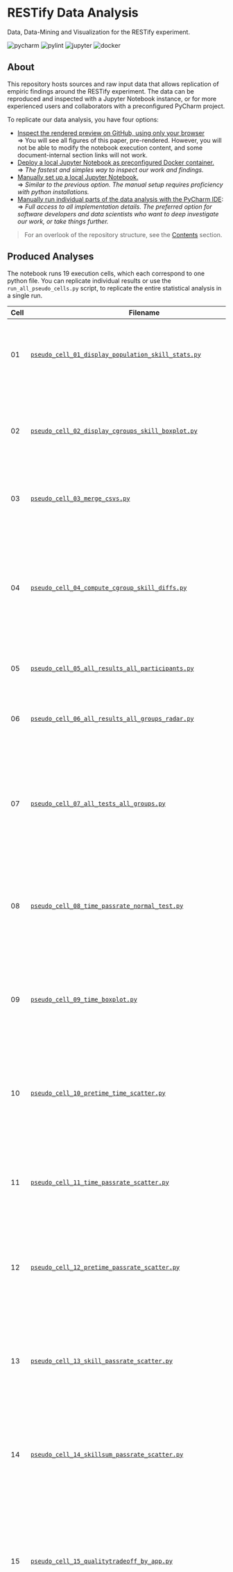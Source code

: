 # RESTify Data Analysis

Data, Data-Mining and Visualization for the RESTify experiment.

![pycharm](https://img.shields.io/badge/PyCharm-22.2.1-blue)
![pylint](https://img.shields.io/badge/PyLint-2.15.2-blue)
![jupyter](https://img.shields.io/badge/Jupyter%20Notebook-6.4.12-blue)
![docker](https://img.shields.io/badge/Docker%20Docker-20.10.17-blue)

## About

This repository hosts sources and raw input data that allows replication of empiric findings around the RESTify
experiment.
The data can be reproduced and inspected with a Jupyter Notebook instance, or for more experienced users and
collaborators with a preconfigured PyCharm project.

To replicate our data analysis, you have four options:

* [Inspect the rendered preview on GitHub, using only your browser](Restify.ipynb)  
  => You will see all figures of this paper, pre-rendered. However, you will not be able to modify the notebook
  execution content, and some document-internal section links will not work.
* [Deploy a local Jupyter Notebook as preconfigured Docker container.](#dockerized-notebook)  
  => *The fastest and simples way to inspect our work and findings.*
* [Manually set up a local Jupyter Notebook.](#manual-notebook)  
  => *Similar to the previous option. The manual setup requires proficiency with python installations.*
* [Manually run individual parts of the data analysis with the PyCharm IDE](#pycharm-ide):  
  => *Full access to all implementation details. The preferred option for software developers and data scientists who
  want to deep investigate our work, or take things further.*

> For an overlook of the repository structure, see the [Contents](#contents) section.

## Produced Analyses

The notebook runs 19 execution cells, which each correspond to one python file. You can replicate individual results or
use the ```run_all_pseudo_cells.py``` script, to replicate the entire statistical analysis in a single run.

| Cell | Filename                                                                                                                                                                                  | Description                                                                                                                                                                                                             |
|------|-------------------------------------------------------------------------------------------------------------------------------------------------------------------------------------------|-------------------------------------------------------------------------------------------------------------------------------------------------------------------------------------------------------------------------|
| 01   | [```pseudo_cell_01_display_population_skill_stats.py```](jupyter_snippets/pseudo_cell_01_display_population_skill_stats.py)                                                               | Creates a series of barcharts for skill distribution of all participants and all skills.                                                                                                                                |
| 02   | [```pseudo_cell_02_display_cgroups_skill_boxplot.py```](jupyter_snippets/pseudo_cell_02_display_cgroups_skill_boxplot.py)                                                                 | Creates a boxplot for skill distributions of all skills across the experiment group partition.                                                                                                                          |
| 03   | [```pseudo_cell_03_merge_csvs.py```](jupyter_snippets/pseudo_cell_03_merge_csvs.py)                                                                                                       | Helper tool to create a fused CSV file with combined data.                                                                                                                                                              |
| 04   | [```pseudo_cell_04_compute_cgroup_skill_diffs.py```](jupyter_snippets/pseudo_cell_04_compute_cgroup_skill_diffs.py)                                                                       | Computes effectiveness of MiniMax heurisitic for balanced groups by testing all pairs of groups for distance in average skill level and prints the results.                                                             |
| 05   | [```pseudo_cell_05_all_results_all_participants.py```](jupyter_snippets/pseudo_cell_05_all_results_all_participants.py)                                                                   | Displays two 2D grids with all participant test results.                                                                                                                                                                |
| 06   | [```pseudo_cell_06_all_results_all_groups_radar.py```](jupyter_snippets/pseudo_cell_06_all_results_all_groups_radar.py)                                                                   | Displays the group average test scores for all individual tests as Radar Chart.                                                                                                                                         |
| 07   | [```pseudo_cell_07_all_tests_all_groups.py```](jupyter_snippets/pseudo_cell_07_all_tests_all_groups.py)                                                                                   | 2D grids similar to cell 05, but bundles the test results by group and therefore displays group performance as a HeatMap.                                                                                               |
| 08   | [```pseudo_cell_08_time_passrate_normal_test.py```](jupyter_snippets/pseudo_cell_08_time_passrate_normal_test.py)                                                                         | Runs a Shaprio Wilk test on on effectiveness distributions of refactoring (weighted sum of normalized time and correctness).                                                                                            |
| 09   | [```pseudo_cell_09_time_boxplot.py```](jupyter_snippets/pseudo_cell_09_time_boxplot.py)                                                                                                   | Displays conversion time distirbutions for both refactoring tasks per groups as single boxplot.                                                                                                                         |
| 10   | [```pseudo_cell_10_pretime_time_scatter.py```](jupyter_snippets/pseudo_cell_10_pretime_time_scatter.py)                                                                                   | Produces a scatter plot series putting into relation participant time spent on task familiarization to time spent on the actual task solving.                                                                           |
| 11   | [```pseudo_cell_11_time_passrate_scatter.py```](jupyter_snippets/pseudo_cell_11_time_passrate_scatter.py)                                                                                 | Produces a scatter series putting into relation time spent on task solving to correctness of the outcome.                                                                                                               |
| 12   | [```pseudo_cell_12_pretime_passrate_scatter.py```](jupyter_snippets/pseudo_cell_12_pretime_passrate_scatter.py)                                                                           | Produces a scatter series putting into relation time spent on task familiarization to correctness of the outcome.                                                                                                       |
| 13   | [```pseudo_cell_13_skill_passrate_scatter.py```](jupyter_snippets/pseudo_cell_13_skill_passrate_scatter.py)                                                                               | Produces a scatter plot series putting into skill level of all participants and all skills to the correctness of the outcome.                                                                                           |
| 14   | [```pseudo_cell_14_skillsum_passrate_scatter.py```](jupyter_snippets/pseudo_cell_14_skillsum_passrate_scatter.py)                                                                         | Similar to previous skill, but only uses the participants skill sum instead of all there individual skills.                                                                                                             |
| 15   | [```pseudo_cell_15_qualitytradeoff_by_app.py```](jupyter_snippets/pseudo_cell_15_qualitytradeoff_by_app.py)                                                                               | Produces Normal Distributions (see test in cell 08) for weighted conversion effectivness all participants with same application and methodology.                                                                        |
| 16   | [```pseudo_cell_16_fail_cause_stage_1.py```](jupyter_snippets/pseudo_cell_16_fail_cause_stage_1.py)                                                                                       | Creates a pie chart of the most common errors observed in submissions, at stage one. That is to say lists where files were missing, where pom edits were needed, where submissions did not compile.                     |
| 17   | [```pseudo_cell_17_skill_quality_by_methodology_scatter_pearson.py```](jupyter_snippets/pseudo_cell_17_skill_quality_by_methodology_scatter_pearson.py)                                   | Produces a scatter plot series putting into relation preliminary participant skill (one scatter per skill) and quality of the outcome. Also runs a two sided pearson test for linear correlation and prints the outcome. |
| 18   | [```pseudo_cell_18_pretime_quality_by_methodology_scatter_pearson.py```](jupyter_snippets/pseudo_cell_18_pretime_quality_by_methodology_scatter_pearson.py)                               | Produces a scatter plot series putting into relation time spent on task familiarization and quality of the outcome. Also runs a two sided pearson test for linear correlation and prints the outcome.                   |
| 19   | [```pseudo_cell_19_participant_feedback.py```](jupyter_snippets/pseudo_cell_19_participant_feedback.py)                                                                                   | Produces a barchart on the participant feedback as extracted from the submitted forms.                                                                                                                                  |

## Dockerized Notebook

This repository hosts a Docker configuration that creates a container Jupyter Notebook instance with all runtime
dependencies.    
The notebook allows you to locally replicate our methodology and all findings, together with in-depth explanations.

Instructions for Docker:

1. [Install Docker](https://docs.docker.com/get-docker/)
2. Clone this repository:  
   ```git clone https://github.com/m5c/RestifyJupyter.git```
3. Build and Run the Jupyter Notebook Container:  
   ```cd RestifyJupyter; ./docker-autostart.sh```
4. Access the Notebook: [http://127.0.0.1:8888/notebooks/Restify.ipynb](http://127.0.0.1:8888/notebooks/Restify.ipynb)

## Manual Notebook

This section explains how to run the Jupyter Notebook instance natively. For this to work, all runtime dependencies must
be first installed manually.

1. Install ```Python 3.9``` or newer. Make sure the installed python interpreter is selected in the PyCharm run
   configurations.
2. Install all required python libraries, e.g. using the ```pip3``` package manager:  
   ```pip3 install pandas numpy matplotlib plotly scipy jupyter```  
   You can also use the provided [```requirements.txt```](requirements.txt) for this.
3. Start up the Notebook:
    * Go to the project base directory: ```cd RestifyJupyter```
    * Start the Notebook: ```jupyter notebook```
    * Access the
      Notebook: [http://localhost:8888/notebooks/Restify.ipynb](http://localhost:8888/notebooks/Restify.ipynb)

## PyCharm IDE

Complementary to the replication of our results with a Jupyter Notebook, you can also directly execute the python code
used for data mining.
This option provides an in depth access to implementation details and is intended for data scientist who want to either:

* Validate the correctness of our extracted data at coding level.
* Enrich our the data analysis we implemented by additional insights.

All runtime dependencies, including python itself, can be directly installed from PyCharm, however it is important that
the IDE is configured to use the correct interpreter.

1. Install PyCharm. The [free *Community Edition*](https://www.jetbrains.com/pycharm/download/) is sufficient.
2. Install the ```python3``` interpreter. You find a corresponding option in the ```PyCharm -> Settings``` menu:  
   ![interpreter](markdown/interpreter.png)
3. Install all required libraries. Open the ```PyCharm -> Settings -> Project -> Interpreter``` menu:
   ![libraries](markdown/libraries.png)
    * Click the ```+``` sign, then install all the following: ```pandas numpy matplot plotly scipy```
4. Install PyLint. Open the plugins menu: ```PyCharm -> Settings -> Plugins```:  
   ![pylint](markdown/pylint.png)
    * Configure PyLint to use the root ```.pylintrc``` config file, so
      it [correctly resolves imports](https://github.com/dense-analysis/ale/issues/208#issuecomment-265590465).
5. Select the desired run configuration, to replicate any of our results:
    * For every code cell of the Notebook, there is a corresponding preconfigured run configuration.
    * We recommend that you run the ```run_all_pseudo_cell.py``` script, which recreates all statistical figures and
      listings from the paper.

### Inputs and Outputs

* Inputs:  
  The Notebook works on the CSV data, stored in [```source-csv-files``](source-csv-files). It is the same data as
  provided in [our replication bundle](https://anonymous4doubleblinded.github.io/ExperimentReplicationPackage).
* Outputs:
    * Figures are generated to ```generated-plots```
    * Intermediate CSV files are generated to ```generated-csv-files```

## Author / References

* Principal Investigator: [Maximilian Schiedermeier](https://www.cs.mcgill.ca/~mschie3/)
* Academic Supervisors: [Bettina Kemme](https://www.cs.mcgill.ca/~kemme/)
  , [Jorg Kienzle](https://www.cs.mcgill.ca/~joerg/Home/Jorgs_Home.html)
* Implementation: [Maximilian Schiedermeier](https://github.com/m5c)
    * Study Instructions, by control group:
        * [Red](https://www.cs.mcgill.ca/~mschie3/red/restify-study/)
        * [Green](https://www.cs.mcgill.ca/~mschie3/green/restify-study/)
        * [Blue](https://www.cs.mcgill.ca/~mschie3/blue/restify-study/)
        * [Yellow](https://www.cs.mcgill.ca/~mschie3/yellow/restify-study/)
    * Legacy Application Source Code:
        * [BookStore](https://github.com/m5c/BookStoreInternals/tree/RESTifyStudy)
        * [Zoo](https://github.com/m5c/Zoo/tree/RESTifyStudy)
        * [Xox](https://github.com/m5c/XoxInternals/tree/RESTifyStudy)
    * Participant Submission Analyzer: [RestifyAnalyzer](https://github.com/m5c/RestifyAnalyzer)
* Research Ethics Board Advisor: Lynda McNeil
